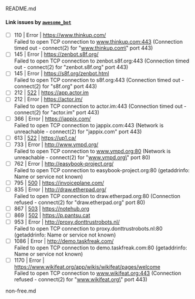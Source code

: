 README.md
#### Link issues by [`awesome_bot`](https://github.com/dkhamsing/awesome_bot)

- [ ] 110 | Error | https://www.thinkup.com/ <br> Failed to open TCP connection to www.thinkup.com:443 (Connection timed out - connect(2) for \"www.thinkup.com\" port 443)
- [ ] 145 | Error | https://zenbot.s8f.org/ <br> Failed to open TCP connection to zenbot.s8f.org:443 (Connection timed out - connect(2) for \"zenbot.s8f.org\" port 443)
- [ ] 145 | Error | https://s8f.org/zenbot.html <br> Failed to open TCP connection to s8f.org:443 (Connection timed out - connect(2) for \"s8f.org\" port 443)
- [ ] 212 | [522](https://httpstatuses.com/522) | https://app.actor.im 
- [ ] 212 | Error | https://actor.im/ <br> Failed to open TCP connection to actor.im:443 (Connection timed out - connect(2) for \"actor.im\" port 443)
- [ ] 366 | Error | https://jappix.com/ <br> Failed to open TCP connection to jappix.com:443 (Network is unreachable - connect(2) for \"jappix.com\" port 443)
- [ ] 613 | [522](https://httpstatuses.com/522) | https://up1.ca/ 
- [ ] 733 | Error | http://www.ympd.org/ <br> Failed to open TCP connection to www.ympd.org:80 (Network is unreachable - connect(2) for \"www.ympd.org\" port 80)
- [ ] 762 | Error | http://easybook-project.org/ <br> Failed to open TCP connection to easybook-project.org:80 (getaddrinfo: Name or service not known)
- [ ] 795 | [500](https://httpstatuses.com/500) | https://invoiceplane.com/ 
- [ ] 835 | Error | http://draw.etherpad.org/ <br> Failed to open TCP connection to draw.etherpad.org:80 (Connection refused - connect(2) for \"draw.etherpad.org\" port 80)
- [ ] 867 | [503](https://httpstatuses.com/503) | https://notehub.org 
- [ ] 869 | [502](https://httpstatuses.com/502) | https://p.pantsu.cat 
- [ ] 953 | Error | http://proxy.donttrustrobots.nl/ <br> Failed to open TCP connection to proxy.donttrustrobots.nl:80 (getaddrinfo: Name or service not known)
- [ ] 1086 | Error | http://demo.taskfreak.com/ <br> Failed to open TCP connection to demo.taskfreak.com:80 (getaddrinfo: Name or service not known)
- [ ] 1170 | Error | https://www.wikifeat.org/app/wikis/wikifeat/pages/welcome <br> Failed to open TCP connection to www.wikifeat.org:443 (Connection refused - connect(2) for \"www.wikifeat.org\" port 443)

non-free.md
